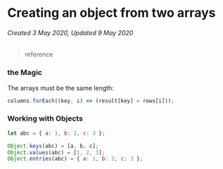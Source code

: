 # Creating an object from two arrays

###### Created 3 May 2020, Updated 9 May 2020

> reference

### the Magic

The arrays must be the same length:

```javascript
columns.forEach((key, i) => (result[key] = rows[i]));
```

### Working with Objects

```javascript
let abc = { a: 1, b: 2, c: 3 };

Object.keys(abc) = [a, b, c];
Object.values(abc) = [1, 2, 3];
Object.entries(abc) = { a: 1, b: 2, c: 3 };
```
